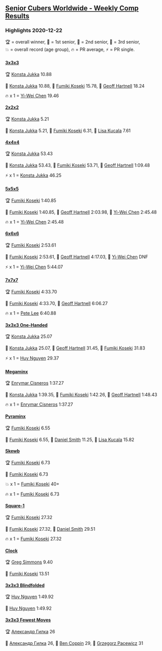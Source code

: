 <style>table {white-space: nowrap;}</style>

## [Senior Cubers Worldwide - Weekly Comp Results](/scw-comp/results/)
### Highlights 2020-12-22

<span style="white-space: nowrap;">🏆 = overall winner</span>, <span style="white-space: nowrap;">🥇 = 1st senior</span>, <span style="white-space: nowrap;">🥈 = 2nd senior</span>, <span style="white-space: nowrap;">🥉 = 3rd senior</span>, <span style="white-space: nowrap;">💥 = overall record (age group)</span>, <span style="white-space: nowrap;">🔥 = PR average</span>, <span style="white-space: nowrap;">⚡ = PR single</span>.

#### [3x3x3](333.md)

<span style="white-space: nowrap;">🏆 [Konsta Jukka](../../persons/konsta_jukka/333.md) 10.88</span>

<span style="white-space: nowrap;">🥇 [Konsta Jukka](../../persons/konsta_jukka/333.md) 10.88</span>, <span style="white-space: nowrap;">🥈 [Fumiki Koseki](../../persons/fumiki_koseki/333.md) 15.78</span>, <span style="white-space: nowrap;">🥉 [Geoff Hartnell](../../persons/geoff_hartnell/333.md) 18.24</span>

🔥 x 1 = <span style="white-space: nowrap;">[Yi-Wei Chen](../../persons/yi_wei_chen/333.md) 19.46</span>

#### [2x2x2](222.md)

<span style="white-space: nowrap;">🏆 [Konsta Jukka](../../persons/konsta_jukka/222.md) 5.21</span>

<span style="white-space: nowrap;">🥇 [Konsta Jukka](../../persons/konsta_jukka/222.md) 5.21</span>, <span style="white-space: nowrap;">🥈 [Fumiki Koseki](../../persons/fumiki_koseki/222.md) 6.31</span>, <span style="white-space: nowrap;">🥉 [Lisa Kucala](../../persons/lisa_kucala/222.md) 7.61</span>

#### [4x4x4](444.md)

<span style="white-space: nowrap;">🏆 [Konsta Jukka](../../persons/konsta_jukka/444.md) 53.43</span>

<span style="white-space: nowrap;">🥇 [Konsta Jukka](../../persons/konsta_jukka/444.md) 53.43</span>, <span style="white-space: nowrap;">🥈 [Fumiki Koseki](../../persons/fumiki_koseki/444.md) 53.71</span>, <span style="white-space: nowrap;">🥉 [Geoff Hartnell](../../persons/geoff_hartnell/444.md) 1:09.48</span>

⚡ x 1 = <span style="white-space: nowrap;">[Konsta Jukka](../../persons/konsta_jukka/444.md) 46.25</span>

#### [5x5x5](555.md)

<span style="white-space: nowrap;">🏆 [Fumiki Koseki](../../persons/fumiki_koseki/555.md) 1:40.85</span>

<span style="white-space: nowrap;">🥇 [Fumiki Koseki](../../persons/fumiki_koseki/555.md) 1:40.85</span>, <span style="white-space: nowrap;">🥈 [Geoff Hartnell](../../persons/geoff_hartnell/555.md) 2:03.98</span>, <span style="white-space: nowrap;">🥉 [Yi-Wei Chen](../../persons/yi_wei_chen/555.md) 2:45.48</span>

🔥 x 1 = <span style="white-space: nowrap;">[Yi-Wei Chen](../../persons/yi_wei_chen/555.md) 2:45.48</span>

#### [6x6x6](666.md)

<span style="white-space: nowrap;">🏆 [Fumiki Koseki](../../persons/fumiki_koseki/666.md) 2:53.61</span>

<span style="white-space: nowrap;">🥇 [Fumiki Koseki](../../persons/fumiki_koseki/666.md) 2:53.61</span>, <span style="white-space: nowrap;">🥈 [Geoff Hartnell](../../persons/geoff_hartnell/666.md) 4:17.03</span>, <span style="white-space: nowrap;">🥉 [Yi-Wei Chen](../../persons/yi_wei_chen/666.md) DNF</span>

⚡ x 1 = <span style="white-space: nowrap;">[Yi-Wei Chen](../../persons/yi_wei_chen/666.md) 5:44.07</span>

#### [7x7x7](777.md)

<span style="white-space: nowrap;">🏆 [Fumiki Koseki](../../persons/fumiki_koseki/777.md) 4:33.70</span>

<span style="white-space: nowrap;">🥇 [Fumiki Koseki](../../persons/fumiki_koseki/777.md) 4:33.70</span>, <span style="white-space: nowrap;">🥈 [Geoff Hartnell](../../persons/geoff_hartnell/777.md) 6:06.27</span>

🔥 x 1 = <span style="white-space: nowrap;">[Pete Lee](../../persons/pete_lee/777.md) 6:40.88</span>

#### [3x3x3 One-Handed](333oh.md)

<span style="white-space: nowrap;">🏆 [Konsta Jukka](../../persons/konsta_jukka/333oh.md) 25.07</span>

<span style="white-space: nowrap;">🥇 [Konsta Jukka](../../persons/konsta_jukka/333oh.md) 25.07</span>, <span style="white-space: nowrap;">🥈 [Geoff Hartnell](../../persons/geoff_hartnell/333oh.md) 31.45</span>, <span style="white-space: nowrap;">🥉 [Fumiki Koseki](../../persons/fumiki_koseki/333oh.md) 31.83</span>

⚡ x 1 = <span style="white-space: nowrap;">[Huy Nguyen](../../persons/huy_nguyen/333oh.md) 29.37</span>

#### [Megaminx](minx.md)

<span style="white-space: nowrap;">🏆 [Enrymar Cisneros](../../persons/enrymar_cisneros/minx.md) 1:37.27</span>

<span style="white-space: nowrap;">🥇 [Konsta Jukka](../../persons/konsta_jukka/minx.md) 1:39.35</span>, <span style="white-space: nowrap;">🥈 [Fumiki Koseki](../../persons/fumiki_koseki/minx.md) 1:42.26</span>, <span style="white-space: nowrap;">🥉 [Geoff Hartnell](../../persons/geoff_hartnell/minx.md) 1:48.43</span>

🔥 x 1 = <span style="white-space: nowrap;">[Enrymar Cisneros](../../persons/enrymar_cisneros/minx.md) 1:37.27</span>

#### [Pyraminx](pyram.md)

<span style="white-space: nowrap;">🏆 [Fumiki Koseki](../../persons/fumiki_koseki/pyram.md) 6.55</span>

<span style="white-space: nowrap;">🥇 [Fumiki Koseki](../../persons/fumiki_koseki/pyram.md) 6.55</span>, <span style="white-space: nowrap;">🥈 [Daniel Smith](../../persons/daniel_smith/pyram.md) 11.25</span>, <span style="white-space: nowrap;">🥉 [Lisa Kucala](../../persons/lisa_kucala/pyram.md) 15.82</span>

#### [Skewb](skewb.md)

<span style="white-space: nowrap;">🏆 [Fumiki Koseki](../../persons/fumiki_koseki/skewb.md) 6.73</span>

<span style="white-space: nowrap;">🥇 [Fumiki Koseki](../../persons/fumiki_koseki/skewb.md) 6.73</span>

💥 x 1 = <span style="white-space: nowrap;">[Fumiki Koseki](../../persons/fumiki_koseki/skewb.md) 40+</span>

🔥 x 1 = <span style="white-space: nowrap;">[Fumiki Koseki](../../persons/fumiki_koseki/skewb.md) 6.73</span>

#### [Square-1](sq1.md)

<span style="white-space: nowrap;">🏆 [Fumiki Koseki](../../persons/fumiki_koseki/sq1.md) 27.32</span>

<span style="white-space: nowrap;">🥇 [Fumiki Koseki](../../persons/fumiki_koseki/sq1.md) 27.32</span>, <span style="white-space: nowrap;">🥈 [Daniel Smith](../../persons/daniel_smith/sq1.md) 29.51</span>

🔥 x 1 = <span style="white-space: nowrap;">[Fumiki Koseki](../../persons/fumiki_koseki/sq1.md) 27.32</span>

#### [Clock](clock.md)

<span style="white-space: nowrap;">🏆 [Greg Simmons](../../persons/greg_simmons/clock.md) 9.40</span>

<span style="white-space: nowrap;">🥇 [Fumiki Koseki](../../persons/fumiki_koseki/clock.md) 13.51</span>

#### [3x3x3 Blindfolded](333bf.md)

<span style="white-space: nowrap;">🏆 [Huy Nguyen](../../persons/huy_nguyen/333bf.md) 1:49.92</span>

<span style="white-space: nowrap;">🥇 [Huy Nguyen](../../persons/huy_nguyen/333bf.md) 1:49.92</span>

#### [3x3x3 Fewest Moves](333fm.md)

<span style="white-space: nowrap;">🏆 [Александр Гилка](../../persons/александр_гилка/333fm.md) 26</span>

<span style="white-space: nowrap;">🥇 [Александр Гилка](../../persons/александр_гилка/333fm.md) 26</span>, <span style="white-space: nowrap;">🥈 [Ben Coppin](../../persons/ben_coppin/333fm.md) 29</span>, <span style="white-space: nowrap;">🥉 [Grzegorz Pacewicz](../../persons/grzegorz_pacewicz/333fm.md) 31</span>


<!-- Global site tag (gtag.js) - Google Analytics -->
<script async src="https://www.googletagmanager.com/gtag/js?id=UA-86348435-3"></script>
<script>window.dataLayer = window.dataLayer || []; function gtag() {dataLayer.push(arguments);} gtag('js', new Date()); gtag('config', 'UA-86348435-3');</script>
